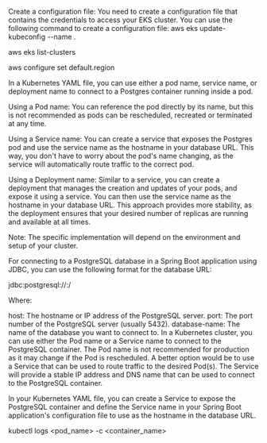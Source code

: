 Create a configuration file: You need to create a configuration file that contains the credentials to access your EKS cluster. You can use the following command to create a configuration file: aws eks update-kubeconfig --name <cluster-name>.

aws eks list-clusters

aws configure set default.region <region-name>

In a Kubernetes YAML file, you can use either a pod name, service name, or deployment name to connect to a Postgres container running inside a pod.

Using a Pod name: You can reference the pod directly by its name, but this is not recommended as pods can be rescheduled, recreated or terminated at any time.

Using a Service name: You can create a service that exposes the Postgres pod and use the service name as the hostname in your database URL. This way, you don't have to worry about the pod's name changing, as the service will automatically route traffic to the correct pod.

Using a Deployment name: Similar to a service, you can create a deployment that manages the creation and updates of your pods, and expose it using a service. You can then use the service name as the hostname in your database URL. This approach provides more stability, as the deployment ensures that your desired number of replicas are running and available at all times.

Note: The specific implementation will depend on the environment and setup of your cluster.

For connecting to a PostgreSQL database in a Spring Boot application using JDBC, you can use the following format for the database URL:

jdbc:postgresql://<host>:<port>/<database-name>

Where:

host: The hostname or IP address of the PostgreSQL server.
port: The port number of the PostgreSQL server (usually 5432).
database-name: The name of the database you want to connect to.
In a Kubernetes cluster, you can use either the Pod name or a Service name to connect to the PostgreSQL container. The Pod name is not recommended for production as it may change if the Pod is rescheduled. A better option would be to use a Service that can be used to route traffic to the desired Pod(s). The Service will provide a stable IP address and DNS name that can be used to connect to the PostgreSQL container.

In your Kubernetes YAML file, you can create a Service to expose the PostgreSQL container and define the Service name in your Spring Boot application's configuration file to use as the hostname in the database URL.

kubectl logs <pod_name> -c <container_name>

